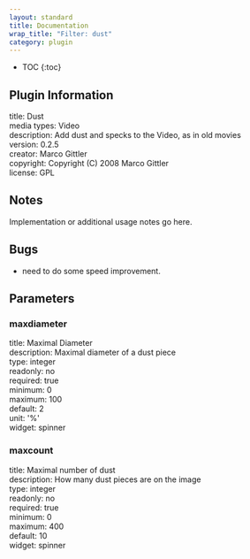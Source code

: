 ```yaml
---
layout: standard
title: Documentation
wrap_title: "Filter: dust"
category: plugin
---
```

* TOC
{:toc}

## Plugin Information

title: Dust  
media types:
Video  
description: Add dust and specks to the Video, as in old movies  
version: 0.2.5  
creator: Marco Gittler  
copyright: Copyright (C) 2008 Marco Gittler  
license: GPL  

## Notes

Implementation or additional usage notes go here.

## Bugs

* need to do some speed improvement.


## Parameters

### maxdiameter

title: Maximal Diameter    
description:
Maximal diameter of a dust piece  
type: integer  
readonly: no  
required: true  
minimum: 0  
maximum: 100  
default: 2  
unit: '%'  
widget: spinner  

### maxcount

title: Maximal number of dust    
description:
How many dust pieces are on the image  
type: integer  
readonly: no  
required: true  
minimum: 0  
maximum: 400  
default: 10  
widget: spinner  

